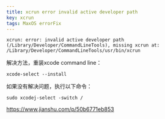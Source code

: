 ```yaml
---
title: xcrun error invalid active developer path
key: xcrun
tags: MaxOS errorFix
---
```


```shell
xcrun: error: invalid active developer path (/Library/Developer/CommandLineTools), missing xcrun at: /Library/Developer/CommandLineTools/usr/bin/xcrun
```

<!--more-->
解决方法，重装xcode command line：
```shell
xcode-select --install
```
如果没有解决问题，执行以下命令：
```shell
sudo xcodej-select -switch /
```

https://www.jianshu.com/p/50b6771eb853